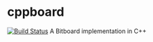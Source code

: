 # cppboard
[![Build Status](https://travis-ci.org/fpiantini/cppboard.svg?branch=main)](https://travis-ci.org/fpiantini/cppboard)
A Bitboard implementation in C++

